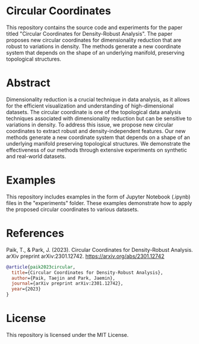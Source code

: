 # Circular Coordinates
This repository contains the source code and experiments for the paper titled "Circular Coordinates for Density-Robust Analysis".
The paper proposes new circular coordinates for dimensionality reduction that are robust to variations in density.
The methods generate a new coordinate system that depends on the shape of an underlying manifold, preserving topological structures.

# Abstract
Dimensionality reduction is a crucial technique in data analysis, as it allows for the efficient visualization and understanding of high-dimensional datasets.
The circular coordinate is one of the topological data analysis techniques associated with dimensionality reduction but can be sensitive to variations in density.
To address this issue, we propose new circular coordinates to extract robust and density-independent features.
Our new methods generate a new coordinate system that depends on a shape of an underlying manifold preserving topological structures.
We demonstrate the effectiveness of our methods through extensive experiments on synthetic and real-world datasets.

# Examples
This repository includes examples in the form of Jupyter Notebook (.ipynb) files in the "experiments" folder.
These examples demonstrate how to apply the proposed circular coordinates to various datasets.

# References
Paik, T., & Park, J. (2023). Circular Coordinates for Density-Robust Analysis.
arXiv preprint arXiv:2301.12742. https://arxiv.org/abs/2301.12742
```bibtex
@article{paik2023circular,
  title={Circular Coordinates for Density-Robust Analysis},
  author={Paik, Taejin and Park, Jaemin},
  journal={arXiv preprint arXiv:2301.12742},
  year={2023}
}
```
# License
This repository is licensed under the MIT License.



